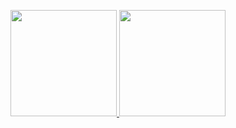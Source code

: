 <p align="center">
<a href="https://github.com/alxtrkhv">
  <img height="170px" src="https://github-readme-stats.vercel.app/api?username=alxtrkhv&theme=vue-dark&include_all_commits=true&count_private=true"/>
  <img height="170px" src="https://github-readme-stats.vercel.app/api/top-langs/?username=alxtrkhv&layout=compact&theme=vue-dark&hide=css,html,shaderlab,hlsl,swift,kotlin,objective-c&exclude_repo=dotfiles"/>
</a>
</p>
